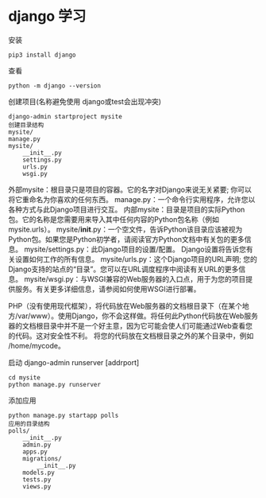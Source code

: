 # django 学习

安装

    pip3 install django

查看

    python -m django --version

创建项目(名称避免使用 django或test会出现冲突)

    django-admin startproject mysite
    创建目录结构
    mysite/
    manage.py
    mysite/
        __init__.py
        settings.py
        urls.py
        wsgi.py

外部mysite：根目录只是项目的容器。它的名字对Django来说无关紧要; 你可以将它重命名为你喜欢的任何东西。
manage.py：一个命令行实用程序，允许您以各种方式与此Django项目进行交互。
内部mysite：目录是项目的实际Python包。它的名称是您需要用来导入其中任何内容的Python包名称（例如mysite.urls）。
mysite/__init__.py：一个空文件，告诉Python该目录应该被视为Python包。如果您是Python初学者，请阅读官方Python文档中有关包的更多信息。
mysite/settings.py：此Django项目的设置/配置。 Django设置将告诉您有关设置如何工作的所有信息。
mysite/urls.py：这个Django项目的URL声明; 您的Django支持的站点的“目录”。您可以在URL调度程序中阅读有关URL的更多信息。
mysite/wsgi.py：与WSGI兼容的Web服务器的入口点，用于为您的项目提供服务。有关更多详细信息，请参阅如何使用WSGI进行部署。

PHP（没有使用现代框架），将代码放在Web服务器的文档根目录下（在某个地方/var/www）。使用Django，你不会这样做。将任何此Python代码放在​​Web服务器的文档根目录中并不是一个好主意，因为它可能会使人们可能通过Web查看您的代码。这对安全性不利。
将您的代码放在文档根目录之外的某个目录中，例如 /home/mycode。

启动 django-admin runserver [addrport]
    
    cd mysite
    python manage.py runserver

添加应用

    python manage.py startapp polls
    应用的目录结构
    polls/
        __init__.py
        admin.py
        apps.py
        migrations/
            __init__.py
        models.py
        tests.py
        views.py

